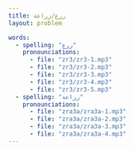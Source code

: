 ```yaml
---
title: زرع/زراعة
layout: problem

words:
  - spelling: "زرع"
    pronounciations:
      - file: "zr3/zr3-1.mp3"
      - file: "zr3/zr3-2.mp3"
      - file: "zr3/zr3-3.mp3"
      - file: "zr3/zr3-4.mp3"
      - file: "zr3/zr3-5.mp3"
  - spelling: "زراعة"
    pronounciations:
      - file: "zra3a/zra3a-1.mp3"
      - file: "zra3a/zra3a-2.mp3"
      - file: "zra3a/zra3a-3.mp3"
      - file: "zra3a/zra3a-4.mp3"
---
```

